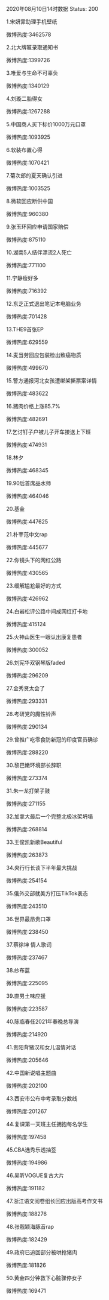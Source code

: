 2020年08月10日14时数据
Status: 200

1.宋妍霏助理手机壁纸

微博热度:3462578

2.北大牌匾录取通知书

微博热度:1399726

3.唯爱与生命不可辜负

微博热度:1340129

4.刘璇二胎得女

微博热度:1267288

5.中国商人买下标价1000万元口罩

微博热度:1093925

6.软装布置心得

微博热度:1070421

7.菊次郎的夏天确认引进

微博热度:1003525

8.微软回应断供中国

微博热度:960380

9.张玉环回应申请国家赔偿

微博热度:875110

10.湖南5人结伴漂流2人死亡

微博热度:771100

11.宁静瘦好多

微博热度:716392

12.东芝正式退出笔记本电脑业务

微博热度:701428

13.THE9首张EP

微博热度:629559

14.麦当劳回应包装检出致癌物质

微博热度:499670

15.警方通报河北女孩遭绑架撕票案详情

微博热度:483622

16.猪肉价格上涨85.7%

微博热度:482691

17.乞讨钉子户被儿子开车接送上下班

微博热度:474931

18.林夕

微博热度:468345

19.90后首席品水师

微博热度:464046

20.基金

微博热度:447625

21.朴宰范中文rap

微博热度:445677

22.你镜头下的网红公路

微博热度:430565

23.缓解尴尬最好的方式

微博热度:426962

24.白岩松评公路中间成网红打卡地

微博热度:415124

25.火神山医生一眼认出康复患者

微博热度:300052

26.刘宪华双钢琴版faded

微博热度:296209

27.金秀贤太会了

微博热度:293331

28.考研党的魔性铃声

微博热度:290134

29.曾推广吃零食防新冠的印度官员确诊

微博热度:288220

30.黎巴嫩环境部长辞职

微博热度:273374

31.朱一龙打架子鼓

微博热度:271155

32.加拿大最后一个完整北极冰架坍塌

微博热度:268814

33.王俊凯新歌Beautiful

微博热度:263873

34.央行行长谈下半年最大挑战

微博热度:254154

35.俄外交部就美方打压TikTok表态

微博热度:243510

36.世界最昂贵口罩

微博热度:238450

37.蔡徐坤 情人歌词

微博热度:237467

38.纱布蓝

微博热度:225095

39.直男土味应援

微博热度:223587

40.陈临春任2021年春晚总导演

微博热度:214920

41.贵阳背猪汉和女儿温情对话

微博热度:205646

42.中国新说唱主题曲

微博热度:202100

43.西安市公布中考录取分数线

微博热度:201267

44.复课第一天班主任拥抱每名学生

微博热度:197458

45.CBA选秀乐透抽签

微博热度:194986

46.吴昕VOGUE复古大片

微博热度:191182

47.浙江语文阅卷组长回应出版高考作文书

微博热度:188276

48.张靓颖海豚音rap

微博热度:182429

49.政府已追回部分被哄抢猪肉

微博热度:181826

50.黄金四分钟救下心脏骤停女子

微博热度:169471

